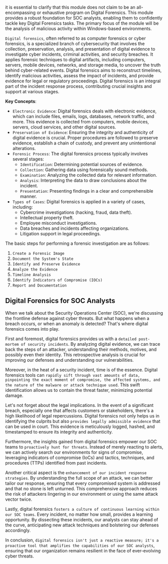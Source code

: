 
it is essential to clarify that this module does not claim to be an all-encompassing or exhaustive program on Digital Forensics. This module provides a robust foundation for SOC analysts, enabling them to confidently tackle key Digital Forensics tasks. The primary focus of the module will be the analysis of malicious activity within Windows-based environments.

`Digital forensics`, often referred to as computer forensics or cyber forensics, is a specialized branch of cybersecurity that involves the collection, preservation, analysis, and presentation of digital evidence to investigate cyber incidents, criminal activities, and security breaches. It applies forensic techniques to digital artifacts, including computers, servers, mobile devices, networks, and storage media, to uncover the truth behind cyber-related events. Digital forensics aims to reconstruct timelines, identify malicious activities, assess the impact of incidents, and provide evidence for legal or regulatory proceedings. Digital forensics is an integral part of the incident response process, contributing crucial insights and support at various stages.

**Key Concepts**:

- `Electronic Evidence`: Digital forensics deals with electronic evidence, which can include files, emails, logs, databases, network traffic, and more. This evidence is collected from computers, mobile devices, servers, cloud services, and other digital sources.
- `Preservation of Evidence`: Ensuring the integrity and authenticity of digital evidence is crucial. Proper procedures are followed to preserve evidence, establish a chain of custody, and prevent any unintentional alterations.
- `Forensic Process`: The digital forensics process typically involves several stages:
    - `Identification`: Determining potential sources of evidence.
    - `Collection`: Gathering data using forensically sound methods.
    - `Examination`: Analyzing the collected data for relevant information.
    - `Analysis`: Interpreting the data to draw conclusions about the incident.
    - `Presentation`: Presenting findings in a clear and comprehensible manner.
- `Types of Cases`: Digital forensics is applied in a variety of cases, including:
    - Cybercrime investigations (hacking, fraud, data theft).
    - Intellectual property theft.
    - Employee misconduct investigations.
    - Data breaches and incidents affecting organizations.
    - Litigation support in legal proceedings.

The basic steps for performing a forensic investigation are as follows:

1. `Create a Forensic Image`
2. `Document the System's State`
3. `Identify and Preserve Evidence`
4. `Analyze the Evidence`
5. `Timeline Analysis`
6. `Identify Indicators of Compromise (IOCs)`
7. `Report and Documentation`

## Digital Forensics for SOC Analysts

When we talk about the Security Operations Center (SOC), we're discussing the frontline defense against cyber threats. But what happens when a breach occurs, or when an anomaly is detected? That's where digital forensics comes into play.

First and foremost, digital forensics provides us with a `detailed post-mortem of security incidents`. By analyzing digital evidence, we can trace back the steps of an attacker, understanding their methods, motives, and possibly even their identity. This retrospective analysis is crucial for improving our defenses and understanding our vulnerabilities.

Moreover, in the heat of a security incident, time is of the essence. Digital forensics tools can `rapidly sift through vast amounts of data, pinpointing the exact moment of compromise, the affected systems, and the nature of the malware or attack technique used`. This swift identification allows us to contain the threat faster, minimizing potential damage.

Let's not forget about the legal implications. In the event of a significant breach, especially one that affects customers or stakeholders, there's a high likelihood of legal repercussions. Digital forensics not only helps us in identifying the culprits but also `provides legally admissible evidence` that can be used in court. This evidence is meticulously logged, hashed, and timestamped to ensure its integrity and authenticity.

Furthermore, the insights gained from digital forensics empower our SOC teams to `proactively hunt for threats`. Instead of merely reacting to alerts, we can actively search our environments for signs of compromise, leveraging indicators of compromise (IoCs) and tactics, techniques, and procedures (TTPs) identified from past incidents.

Another critical aspect is the `enhancement of our incident response strategies`. By understanding the full scope of an attack, we can better tailor our response, ensuring that every compromised system is addressed and that no stone is left unturned. This comprehensive approach reduces the risk of attackers lingering in our environment or using the same attack vector twice.

Lastly, digital forensics `fosters a culture of continuous learning within our SOC teams`. Every incident, no matter how small, provides a learning opportunity. By dissecting these incidents, our analysts can stay ahead of the curve, anticipating new attack techniques and bolstering our defenses accordingly.

In conclusion, `digital forensics isn't just a reactive measure; it's a proactive tool that amplifies the capabilities of our SOC analysts`, ensuring that our organization remains resilient in the face of ever-evolving cyber threats.